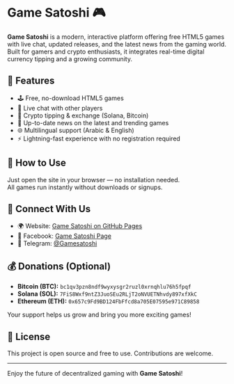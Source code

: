 # Game Satoshi 🎮

**Game Satoshi** is a modern, interactive platform offering free HTML5 games with live chat, updated releases, and the latest news from the gaming world. Built for gamers and crypto enthusiasts, it integrates real-time digital currency tipping and a growing community.

## 🌟 Features

- 🕹️ Free, no-download HTML5 games  
- 💬 Live chat with other players  
- 🔄 Crypto tipping & exchange (Solana, Bitcoin)  
- 📰 Up-to-date news on the latest and trending games  
- 🌐 Multilingual support (Arabic & English)  
- ⚡ Lightning-fast experience with no registration required

## 🚀 How to Use

Just open the site in your browser — no installation needed.  
All games run instantly without downloads or signups.

## 🔗 Connect With Us

- 🌍 Website: [Game Satoshi on GitHub Pages](https://janki777.github.io/GameSatoshi)  
- 📘 Facebook: [Game Satoshi Page](https://www.facebook.com/profile.php?id=61578506331280)  
- 📢 Telegram: [@Gamesatoshi](https://t.me/gamesatoshi1)  

## 💰 Donations (Optional)

- **Bitcoin (BTC):** `bc1qv3pzn8ndf9wyxysgr2ruzl0xrnqhlu76h5fpqf`  
- **Solana (SOL):** `7FiS8Wxf9ntZ3JuoSEu2RLjT2oNVUETNhvdy897xfXkC`
- **Ethereum (ETH):** `0x657c9Fd9BD124FbFfcd8a705E07595e971C89858`

Your support helps us grow and bring you more exciting games!

## 📜 License

This project is open source and free to use. Contributions are welcome.

---

Enjoy the future of decentralized gaming with **Game Satoshi**!

